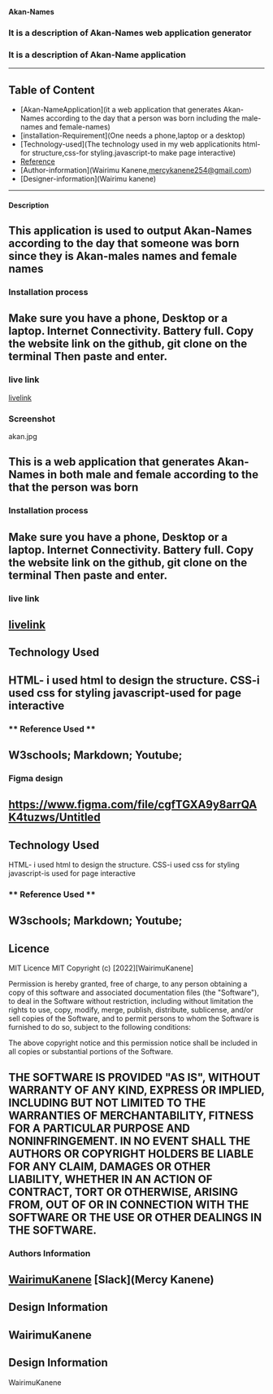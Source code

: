 **Akan-Names**

### It is a description of Akan-Names web application generator
### It is a description of Akan-Name application
---

## Table of Content

+ [Akan-NameApplication](it a web application that generates Akan-Names according to the day  that a person was born including the male-names and female-names)
+ [installation-Requirement](One needs a phone,laptop or a desktop)
+ [Technology-used](The technology used in my web applicationits html-for structure,css-for styling.javascript-to make page interactive)
+ [Reference](W3schools,Markdown,Youtube)
+ [Author-information](Wairimu Kanene,mercykanene254@gmail.com)
+ [Designer-information](Wairimu kanene)
---


#### Description

This application is used to output Akan-Names according to the day that someone was born since they is Akan-males names and female names
---

### Installation process
Make sure you have a phone, Desktop or a laptop.
Internet Connectivity.
Battery full.
Copy the website link on the github,
git clone on the terminal
Then paste and enter.
---

### live link
[livelink](https://wairimukanene.github.io/Akan-Names/)

### Screenshot
akan.jpg

This is a web application that generates Akan-Names in both male and female according to the that the person was born
---

### Installation process
Make sure you have a phone, Desktop or a laptop.
Internet Connectivity.
Battery full.
Copy the website link on the github,
git clone on the terminal
Then paste and enter.
---

### live link
[livelink](https://wairimukanene.github.io/Akan-Names/)
---


## Technology Used
HTML- i used html to design the structure.
CSS-i used css for styling
javascript-used for page interactive
---

### ** Reference Used ** ###
W3schools;
Markdown;
Youtube;
---

### Figma design
https://www.figma.com/file/cgfTGXA9y8arrQAK4tuzws/Untitled
---

## Technology Used
HTML- i used html to design the structure.
CSS-i used css for styling
javascript-is used for page interactive


### ** Reference Used ** ###
W3schools;
Markdown;
Youtube;
---

## Licence

MIT Licence
MIT Copyright (c) [2022][WairimuKanene]

Permission is hereby granted, free of charge, to any person obtaining a copy of this software and associated documentation files (the "Software"), to deal in the Software without restriction, including without limitation the rights to use, copy, modify, merge, publish, distribute, sublicense, and/or sell copies of the Software, and to permit persons to whom the Software is furnished to do so, subject to the following conditions:

The above copyright notice and this permission notice shall be included in all copies or substantial portions of the Software.

THE SOFTWARE IS PROVIDED "AS IS", WITHOUT WARRANTY OF ANY KIND, EXPRESS OR IMPLIED, INCLUDING BUT NOT LIMITED TO THE WARRANTIES OF MERCHANTABILITY, FITNESS FOR A PARTICULAR PURPOSE AND NONINFRINGEMENT. IN NO EVENT SHALL THE AUTHORS OR COPYRIGHT HOLDERS BE LIABLE FOR ANY CLAIM, DAMAGES OR OTHER LIABILITY, WHETHER IN AN ACTION OF CONTRACT, TORT OR OTHERWISE, ARISING FROM, OUT OF OR IN CONNECTION WITH THE SOFTWARE OR THE USE OR OTHER DEALINGS IN THE SOFTWARE.
---

### Authors Information
[WairimuKanene](https://mail.google.com/mail/u/0/#inbox)
[Slack](Mercy Kanene)
---


## Design Information
WairimuKanene
---

## Design Information
WairimuKanene